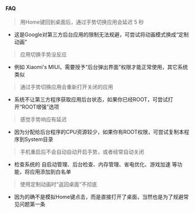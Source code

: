 #### FAQ

> 用Home键回到桌面后，通过手势切换应用会延迟 5 秒
- 这是Google对第三方后台应用的限制无法规避，可尝试将动画模式换成“定制动画”

> 应用切换手势没反应
- 例如 Xiaomi's MIUI，需要授予“后台弹出界面”权限才能正常使用，其它系统类似

> 通过手势切换应用会重新打开关闭的应用
- 系统不让第三方程序获取应用后台状态，如果你已经ROOT，可尝试打开“ROOT增强”选项

> 感觉手势响应有延迟
- 因为分配给后台程序的CPU资源较少，如果你有ROOT权限，可尝试复制本程序到System目录

> 手机重启后不会自动自动开启手势，或者经常自动关闭
- 检查系统的 自启动管理、后台检查、内存管理、省电优化、游戏加速 等功能，将应用添加到白名单

> 使用定制动画时“返回桌面”不彻底
- 因为的确不是模拟Home键点击，而是直接打开了桌面，当然也是为了规避常见问题第一条
